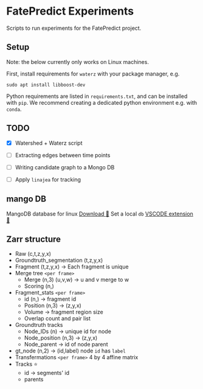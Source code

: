 # FatePredict Experiments

Scripts to run experiments for the FatePredict project.

## Setup

Note: the below currently only works on Linux machines.

First, install requirements for `waterz` with your package manager, e.g.
```
sudo apt install libboost-dev
```

Python requirements are listed in `requirements.txt`, and can be installed with `pip`.
We recommend creating a dedicated python environment e.g. with `conda`.

## TODO
- [x] Watershed + Waterz script
- [ ] Extracting edges between time points
- [ ] Writing candidate graph to a Mongo DB
- [ ] Apply `linajea` for tracking


## mango DB 
MangoDB database for linux [Download :link:](https://www.mongodb.com/docs/manual/administration/install-community/)
Set a local `db` [VSCODE extension :link:](https://code.visualstudio.com/docs/azure/mongodb)

## Zarr structure

* Raw (c,t,z,y,x)
* Groundtruth_segmentation (t,z,y,x)
* Fragment (t,z,y,x) -> Each fragment is unique
* Merge tree `<per frame>`
    * Merge (n,3) (u,v,w) -> u and v merge to w
    * Scoring (n,) 
* Fragment_stats `<per frame>`
    * id (n,) -> fragment id
    * Position (n,3) -> (z,y,x)
    * Volume -> fragment region size
    * Overlap count and pair list
* Groundtruth tracks
    * Node_IDs (n) -> unique id for node
    * Node_position (n,3) -> (z,y,x)
    * Node_parent -> id of node parent
* gt_node (n,2) -> (id,label) node `id` has `label`
* Transfermations `<per frame>` 4 by 4 affine matrix
* Tracks :star:
    * id -> segments' id
    * parents